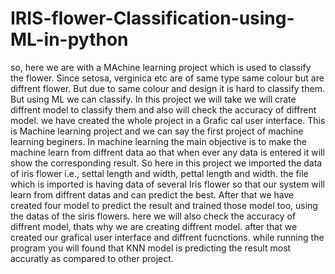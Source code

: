 # IRIS-flower-Classification-using-ML-in-python
so, here we are with a MAchine learning project which is used to classify the flower. Since setosa, verginica etc are of same type same colour but are diffrent flower. But due to same colour and design it is hard to classify them. But using ML we can classify. In this project we will take we will crate diffrent model to classify them and also will check the accuracy of diffrent model. we have created the whole project in a Grafic cal user interface.
This is Machine learning project and we can say the first project of machine learning beginers.
In machine learning the main objective is to make the machine learn from diffrent data ao that when ever any data is entered it will show the corresponding result.
So here in this project we imported the data of iris flower i.e., settal length and width, pettal length and width. the file which is imported is having data of several Iris flower so that our system will learn from diffrent datas and can predict the best.
After that we have created four model to predict the result and trained those model too, using the datas of the siris flowers.
here we will also check the accuracy of diffrent model, thats why we are creating diffrent model.
after that we created our grafical user interface and diffrent fucnctions.
while running the program you will found that KNN model is predicting the result most accuratly as compared to other project. 
